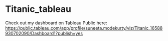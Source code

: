 # Titanic_tableau

Check out my dashboard on Tableau Public here: https://public.tableau.com/app/profile/suneeta.modekurty/viz/Titanic_16588930702090/Dashboard1?publish=yes
